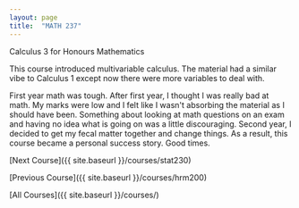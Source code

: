 ```yaml
---
layout: page
title:  "MATH 237"
---
```


Calculus 3 for Honours Mathematics


This course introduced multivariable calculus. The material had a similar vibe to Calculus 1 except now there were more variables to deal with.

First year math was tough. After first year, I thought I was really bad at math. My marks were low and I felt like I wasn't absorbing the material as I should have been. Something about looking at math questions on an exam and having no idea what is going on was a little discouraging. Second year, I decided to get my fecal matter together and change things. As a result, this course became a personal success story. Good times.


[Next Course]({{ site.baseurl }}/courses/stat230)

[Previous Course]({{ site.baseurl }}/courses/hrm200)

[All Courses]({{ site.baseurl }}/courses/)
